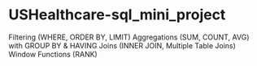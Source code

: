 # USHealthcare-sql_mini_project
Filtering (WHERE, ORDER BY, LIMIT)  Aggregations (SUM, COUNT, AVG) with GROUP BY &amp; HAVING  Joins (INNER JOIN, Multiple Table Joins)  Window Functions (RANK)

